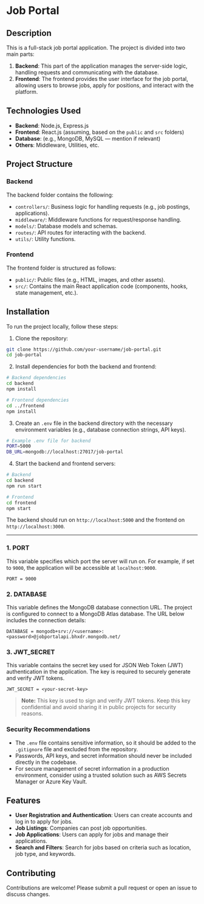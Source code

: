 # Job Portal

## Description

This is a full-stack job portal application. The project is divided into two main parts:

1. **Backend**: This part of the application manages the server-side logic, handling requests and communicating with the database.
2. **Frontend**: The frontend provides the user interface for the job portal, allowing users to browse jobs, apply for positions, and interact with the platform.

## Technologies Used

- **Backend**: Node.js, Express.js
- **Frontend**: React.js (assuming, based on the `public` and `src` folders)
- **Database**: (e.g., MongoDB, MySQL — mention if relevant)
- **Others**: Middleware, Utilities, etc.

## Project Structure

### Backend

The backend folder contains the following:

- `controllers/`: Business logic for handling requests (e.g., job postings, applications).
- `middleware/`: Middleware functions for request/response handling.
- `models/`: Database models and schemas.
- `routes/`: API routes for interacting with the backend.
- `utils/`: Utility functions.

### Frontend

The frontend folder is structured as follows:

- `public/`: Public files (e.g., HTML, images, and other assets).
- `src/`: Contains the main React application code (components, hooks, state management, etc.).

## Installation

To run the project locally, follow these steps:

1. Clone the repository:

```bash
git clone https://github.com/your-username/job-portal.git
cd job-portal
```

2. Install dependencies for both the backend and frontend:

```bash
# Backend dependencies
cd backend
npm install

# Frontend dependencies
cd ../frontend
npm install
```

3. Create an `.env` file in the backend directory with the necessary environment variables (e.g., database connection strings, API keys).

```bash
# Example .env file for backend
PORT=5000
DB_URL=mongodb://localhost:27017/job-portal
```

4. Start the backend and frontend servers:

```bash
# Backend
cd backend
npm run start

# Frontend
cd frontend
npm start
```

The backend should run on `http://localhost:5000` and the frontend on `http://localhost:3000`.

---


### 1. PORT
This variable specifies which port the server will run on. For example, if set to `9000`, the application will be accessible at `localhost:9000`.

```
PORT = 9000
```

### 2. DATABASE
This variable defines the MongoDB database connection URL. The project is configured to connect to a MongoDB Atlas database. The URL below includes the connection details:

```
DATABASE = mongodb+srv://<username>:<password>@jobportalapi.bhxdr.mongodb.net/
```


### 3. JWT_SECRET
This variable contains the secret key used for JSON Web Token (JWT) authentication in the application. The key is required to securely generate and verify JWT tokens.

```
JWT_SECRET = <your-secret-key>
```

> **Note:** This key is used to sign and verify JWT tokens. Keep this key confidential and avoid sharing it in public projects for security reasons.

### Security Recommendations

- The `.env` file contains sensitive information, so it should be added to the `.gitignore` file and excluded from the repository.
- Passwords, API keys, and secret information should never be included directly in the codebase.
- For secure management of secret information in a production environment, consider using a trusted solution such as AWS Secrets Manager or Azure Key Vault.


## Features

- **User Registration and Authentication**: Users can create accounts and log in to apply for jobs.
- **Job Listings**: Companies can post job opportunities.
- **Job Applications**: Users can apply for jobs and manage their applications.
- **Search and Filters**: Search for jobs based on criteria such as location, job type, and keywords.

## Contributing

Contributions are welcome! Please submit a pull request or open an issue to discuss changes.
